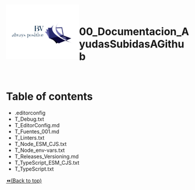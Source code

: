 <div>
	<div>
		<img src=https://raw.githubusercontent.com/Byron2016/00_forImages/main/images/Logo_01_00.png align=left alt=MyLogo width=200>
	</div>
	&nbsp;
	<div>
		<h1>00_Documentacion_AyudasSubidasAGithub</h1>
	</div>
</div>

&nbsp;

# Table of contents

- .editorconfig
- T_Debug.txt
- T_EditorConfig.md
- T_Fuentes_001.md
- T_Linters.txt
- T_Node_ESM_CJS.txt
- T_Node_env-vars.txt
- T_Releases_Versioning.md
- T_TypeScript_ESM_CJS.txt
- T_TypeScript.txt

[⏪(Back to top)](#table-of-contents)
